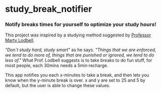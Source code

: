 # study_break_notifier
### Notify breaks times for yourself to optimize your study hours! 

This project was inspired by a studying method suggested by [Professor Marty Lodbell](https://youtu.be/IlU-zDU6aQ0?t=264).

*"Don`t study hard, study smart"* as he says. *"Things that we are enforced, we tend to do more of, things that are punished or ignored, we tend to do less of."*
 What Prof. Lodbell suggests is to take breaks to do fun stuff, for most people, each 30mins needs a 5min recharge.

This app notifies you each x-minutes to take a break, and then lets you know when the y-minute break is over. x and y are set to 25 and 5 by default, but the user is able to change these values. 
